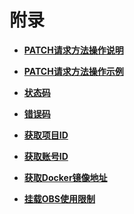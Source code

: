 # 附录<a name="cci_02_0067"></a>

-   **[PATCH请求方法操作说明](PATCH请求方法操作说明.md)**  

-   **[PATCH请求方法操作示例](PATCH请求方法操作示例.md)**  

-   **[状态码](状态码.md)**  

-   **[错误码](错误码.md)**  

-   **[获取项目ID](获取项目ID.md)**  

-   **[获取账号ID](获取账号ID.md)**  

-   **[获取Docker镜像地址](获取Docker镜像地址.md)**  

-   **[挂载OBS使用限制](挂载OBS使用限制.md)**  


